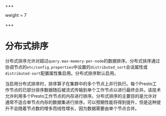 +++

weight = 7

+++

# 分布式排序

分布式排序允许对超过`query.max-memory-per-node`的数据排序。分布式排序通过协调节点的`etc/config.properties`中设置的`distributed_sort`会话属性或`distributed-sort`配置属性集启用。分布式排序默认启用。

当启用分布式排序时，排序算子在集群中的多个节点上并行执行。每个Presto工作节点的已部分排序数据随后被流式传输到单个工作节点以进行最终合并。该技术允许利用多个Presto工作节点的内存进行排序。分布式排序的主要目的是允许对通常不适合单节点内存的数据集进行排序。可以预期性能将得到提升，但是这种提升不会随着节点数的增多而线性增长，因为数据需要由单个节点合并。
